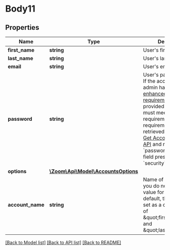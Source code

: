 # Body11

## Properties
Name | Type | Description | Notes
------------ | ------------- | ------------- | -------------
**first_name** | **string** | User&#39;s first name. | 
**last_name** | **string** | User&#39;s last name. | 
**email** | **string** | User&#39;s email address. | 
**password** | **string** | User&#39;s password.  **Note:** If the account owner or admin has enabled [enhanced password requirements](https://support.zoom.us/hc/en-us/articles/360034675592-Advanced-security-settings#h_fa9186e4-6818-4f7a-915c-2e25c19f0acd), the value provided in this field must meet those requirements. These requirements can be retrieved by calling the [Get Account Settings API](https://marketplace.zoom.us/docs/api-reference/zoom-api/accounts/accountsettings) and referring to the &#x60;password_requirement&#x60; field present in the &#x60;security&#x60; object. | 
**options** | [**\Zoom\Api\Model\AccountsOptions**](AccountsOptions.md) |  | [optional] 
**account_name** | **string** | Name of the account. If you do not provide a value for this field, by default, the value will be set as a contatenation of \&quot;first_name\&quot; and \&quot;last_name\&quot;. | [optional] 

[[Back to Model list]](../README.md#documentation-for-models) [[Back to API list]](../README.md#documentation-for-api-endpoints) [[Back to README]](../README.md)


